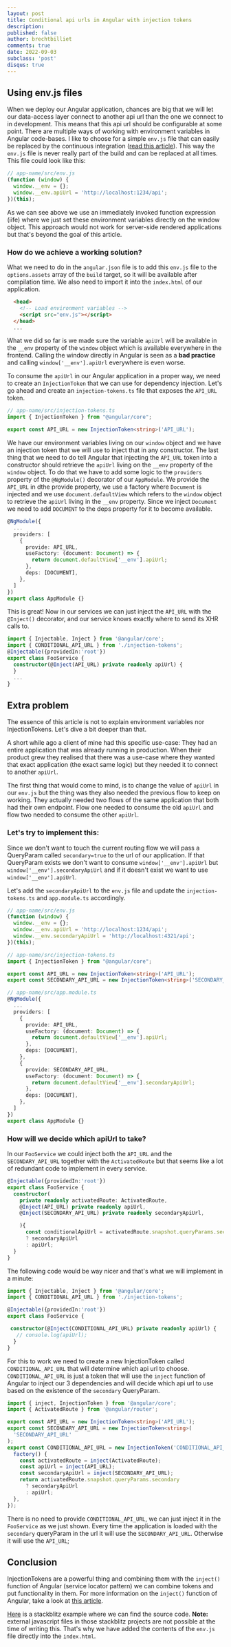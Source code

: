 ```yaml
---
layout: post
title: Conditional api urls in Angular with injection tokens
description:  
published: false
author: brechtbilliet
comments: true
date: 2022-09-03
subclass: 'post'
disqus: true
---
```


## Using env.js files
When we deploy our Angular application, chances are big that we will let our data-access layer connect to another api url than the one
we connect to in development. This means that this api url should be configurable at some point.
There are multiple ways of working with environment variables in Angular code-bases.
I like to choose for a simple `env.js` file that can easily be replaced by the continuous integration ([read this article](https://www.jvandemo.com/how-to-use-environment-variables-to-configure-your-angular-application-without-a-rebuild/)).
This way the `env.js` file is never really part of the build and can be replaced at all times.
This file could look like this:

```javascript
// app-name/src/env.js
(function (window) {
  window.__env = {};
  window.__env.apiUrl = 'http://localhost:1234/api';
})(this);
```

As we can see above we use an immediately invoked function expression (iife) where we just set these environment variables
directly on the window object. This approach would not work for server-side rendered applications but that's beyond the goal of this article.

### How do we achieve a working solution?

What we need to do in the `angular.json` file is to add this `env.js` file to the `options.assets` array of the `build` target, so it will be available after
compilation time. We also need to import it into the `index.html` of our application.

```html
  <head>
    <!-- Load environment variables -->
    <script src="env.js"></script>
  </head>
  ...
```

What we did so far is we made sure the variable `apiUrl` will be available in the `__env` property of the `window` object which is available everywhere in the frontend.
Calling the window directly in Angular is seen as a **bad practice** and calling `window['__env'].apiUrl` everywhere is even worse.

To consume the `apiUrl` in our Angular application in a proper way, we need to create an `InjectionToken` that we can use for dependency injection.
Let's go ahead and create an `injection-tokens.ts` file that exposes the `API_URL` token.

````typescript
// app-name/src/injection-tokens.ts
import { InjectionToken } from "@angular/core";

export const API_URL = new InjectionToken<string>('API_URL');
````

We have our environment variables living on our `window` object and we have an injection token that we will use to inject that in any constructor.
The last thing that we need to do tell Angular that injecting the `API_URL` token into a constructor should retrieve the `apiUrl` living on the `__env` property of the
`window` object. To do that we have to add some logic to the `providers` property of the `@NgModule()` decorator of our `AppModule`.
We provide the `API_URL` in dthe provide property, we use a factory where `Document` is injected and we use `document.defaultView` which refers to the `window` object
to retrieve the `apiUrl` living in the `__env` property. Since we inject `Document` we need to add `DOCUMENT` to the deps property for it to become available.

```typescript
@NgModule({
  ...
  providers: [
    {
      provide: API_URL,
      useFactory: (document: Document) => {
        return document.defaultView['__env'].apiUrl;
      },
      deps: [DOCUMENT],
    },
  ]
})
export class AppModule {}
```

This is great! Now in our services we can just inject the `API_URL` with the `@Inject()` decorator, and our service knows exactly where to send its XHR calls to.

```typescript
import { Injectable, Inject } from '@angular/core';
import { CONDITIONAL_API_URL } from './injection-tokens';
@Injectable({providedIn:'root'})
export class FooService {
  constructor(@Inject(API_URL) private readonly apiUrl) {
  }
  ...
}
```

## Extra problem

The essence of this article is not to explain environment variables nor InjectionTokens. Let's dive a bit deeper than that.

A short while ago a client of mine had this specific use-case:
They had an entire application that was already running in production.
When their product grew they realised that there was a use-case where they wanted that exact application (the exact same logic) but they needed it to connect to another `apiUrl`.

The first thing that would come to mind, is to change the value of `apiUrl` in our `env.js` but the thing was they also needed the previous
flow to keep on working. They actually needed two flows of the same application that both had their own endpoint. Flow one needed to consume the old `apiUrl` and flow two needed to consume
the other `apiUrl`.

### Let's try to implement this:

Since we don't want to touch the current routing flow we will pass a QueryParam called `secondary=true` to the url of our application. If that QueryParam exists we don't want to consume
`window['__env'].apiUrl` but `window['__env'].secondaryApiUrl` and if it doesn't exist we want to use `window['__env'].apiUrl`.
 
Let's add the `secondaryApiUrl` to the `env.js` file and update the `injection-tokens.ts` and `app.module.ts` accordingly.

```javascript
// app-name/src/env.js
(function (window) {
  window.__env = {};
  window.__env.apiUrl = 'http://localhost:1234/api';
  window.__env.secondaryApiUrl = 'http://localhost:4321/api';
})(this);
``` 

```typescript
// app-name/src/injection-tokens.ts
import { InjectionToken } from "@angular/core";

export const API_URL = new InjectionToken<string>('API_URL');
export const SECONDARY_API_URL = new InjectionToken<string>('SECONDARY_API_URL');
````

```typescript
// app-name/src/app.module.ts
@NgModule({
  ...
  providers: [
    {
      provide: API_URL,
      useFactory: (document: Document) => {
        return document.defaultView['__env'].apiUrl;
      },
      deps: [DOCUMENT],
    },
    {
      provide: SECONDARY_API_URL,
      useFactory: (document: Document) => {
        return document.defaultView['__env'].secondaryApiUrl;
      },
      deps: [DOCUMENT],
    },
  ]
})
export class AppModule {}
```

### How will we decide which apiUrl to take?

In our `FooService` we could inject both the `API_URL` and the `SECONDARY_API_URL` together with the `ActivatedRoute` but
that seems like a lot of redundant code to implement in every service.

```typescript
@Injectable({providedIn:'root'})
export class FooService {
  constructor(
    private readonly activatedRoute: ActivatedRoute,
    @Inject(API_URL) private readonly apiUrl,
    @Inject(SECONDARY_API_URL) private readonly secondaryApiUrl,

    ){
      const conditionalApiUrl = activatedRoute.snapshot.queryParams.secondary
      ? secondaryApiUrl
      : apiUrl;
  }
}
```

The following code would be way nicer and that's what we will implement in a minute:

```typescript
import { Injectable, Inject } from '@angular/core';
import { CONDITIONAL_API_URL } from './injection-tokens';

@Injectable({providedIn:'root'})
export class FooService {

 constructor(@Inject(CONDITIONAL_API_URL) private readonly apiUrl) {
   // console.log(apiUrl);
  }
}
```

For this to work we need to create a new InjectionToken called `CONDITIONAL_API_URL` that will determine
which api url to choose. `CONDITIONAL_API_URL` is just a token that will use the `inject` function of Angular to inject
our 3 dependencies and will decide which api url to use based on the existence of the `secondary` QueryParam.

```typescript
import { inject, InjectionToken } from '@angular/core';
import { ActivatedRoute } from '@angular/router';

export const API_URL = new InjectionToken<string>('API_URL');
export const SECONDARY_API_URL = new InjectionToken<string>(
  'SECONDARY_API_URL'
);
export const CONDITIONAL_API_URL = new InjectionToken('CONDITIONAL_API_URL', {
  factory() {
    const activatedRoute = inject(ActivatedRoute);
    const apiUrl = inject(API_URL);
    const secondaryApiUrl = inject(SECONDARY_API_URL);
    return activatedRoute.snapshot.queryParams.secondary
      ? secondaryApiUrl
      : apiUrl;
  },
});
```

There is no need to provide `CONDITIONAL_API_URL`, we can just inject it in the `FooService` as we just shown.
Every time the application is loaded with the `secondary` queryParam in the url it will use the `SECONDARY_API_URL`.
Otherwise it will use the `API_URL`;

## Conclusion

InjectionTokens are a powerful thing and combining them with the `inject()` function of Angular (service locator pattern)
we can combine tokens and put functionality in them. For more information on the `inject()` function of Angular, take a
look at [this article](https://kevinkreuzer.medium.com/angular-inject-33c6ce8cfd07).

[Here](https://stackblitz.com/edit/angular-ivy-byqm8u) is a stackblitz example where we can find the source code.
**Note:** external javascript files in those stackblitz projects are not possible at the time of writing this.
That's why we have added the contents of the `env.js` file directly into the `index.html`.


